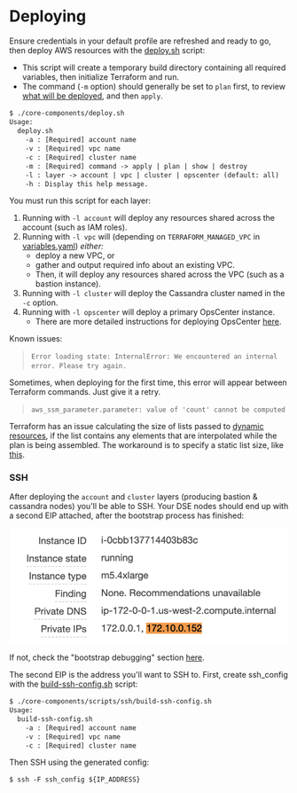 # Deploying

Ensure credentials in your default profile are refreshed and ready to go, then deploy AWS resources with the [deploy.sh](../core-components/deploy.sh)
script:
* This script will create a temporary build directory containing all required variables, then initialize Terraform and run.
* The command (`-m` option) should generally be set to `plan` first, to review [what will be deployed](https://www.terraform.io/docs/commands/plan.html),
  and then `apply`.
```
$ ./core-components/deploy.sh
Usage:
  deploy.sh
    -a : [Required] account name
    -v : [Required] vpc name
    -c : [Required] cluster name
    -m : [Required] command -> apply | plan | show | destroy
    -l : layer -> account | vpc | cluster | opscenter (default: all)
    -h : Display this help message.
```
You must run this script for each layer:

1. Running with `-l account` will deploy any resources shared across the account (such as IAM roles).
2. Running with `-l vpc` will (depending on `TERRAFORM_MANAGED_VPC` in [variables.yaml](../configurations/default-account/variables.yaml))
  _either:_
    * deploy a new VPC, or
    * gather and output required info about an existing VPC.
    * Then, it will deploy any resources shared across the VPC (such as a bastion instance).
3. Running with `-l cluster` will deploy the Cassandra cluster named in the `-c` option.
4. Running with `-l opscenter` will deploy a primary OpsCenter instance.
    * There are more detailed instructions for deploying OpsCenter [here](OPSCENTER.md).

Known issues:

> `Error loading state: InternalError: We encountered an internal error. Please try again.`

Sometimes, when deploying for the first time, this error will appear between Terraform commands.  Just give it a retry.

> `aws_ssm_parameter.parameter: value of 'count' cannot be computed`

Terraform has an issue calculating the size of lists passed to [dynamic resources](../core-components/terraform/modules/parameter-store/parameters.tf),
if the list contains any elements that are interpolated while the plan is being assembled.  The workaround is to specify
a static list size, like [this](../core-components/terraform/layers/vpc-resources/vpc-shared.tf#L89).

### SSH

After deploying the `account` and `cluster` layers (producing bastion & cassandra nodes) you'll be able to SSH.  Your DSE
nodes should end up with a second EIP attached, after the bootstrap process has finished:

![IP](./images/cassandra_ips.png)

If not, check the "bootstrap debugging" section [here](MORE_DETAILS.md).

The second EIP is the address you'll want to SSH to.  First, create ssh_config with the [build-ssh-config.sh](../core-components/scripts/ssh/build-ssh-config.sh)
script:
```
$ ./core-components/scripts/ssh/build-ssh-config.sh
Usage:
  build-ssh-config.sh
    -a : [Required] account name
    -v : [Required] vpc name
    -c : [Required] cluster name
```
Then SSH using the generated config:
```
$ ssh -F ssh_config ${IP_ADDRESS}
```

